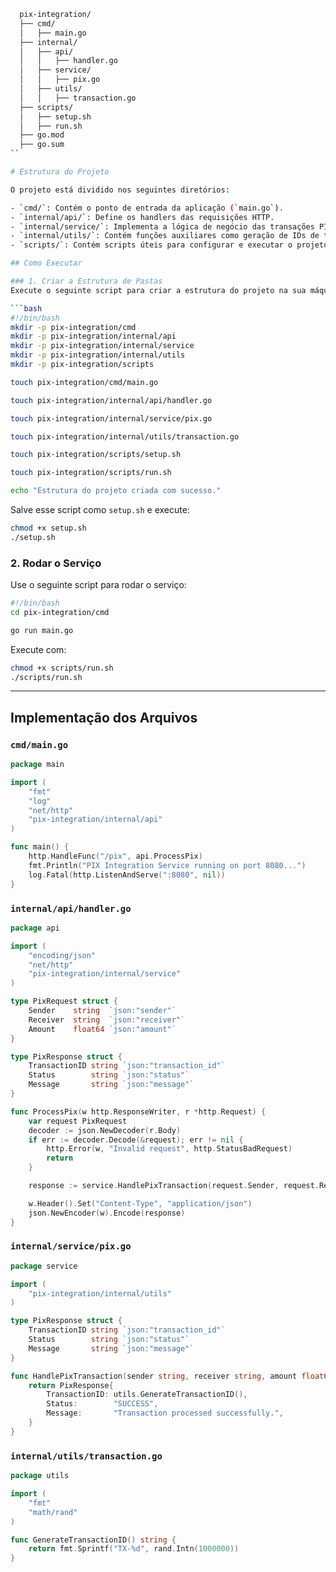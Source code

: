 
```bash
  pix-integration/
  ├── cmd/
  │   ├── main.go
  ├── internal/
  │   ├── api/
  │   │   ├── handler.go
  │   ├── service/
  │   │   ├── pix.go
  │   ├── utils/
  │   │   ├── transaction.go
  ├── scripts/
  │   ├── setup.sh
  │   ├── run.sh
  ├── go.mod
  ├── go.sum
``

# Estrutura do Projeto

O projeto está dividido nos seguintes diretórios:

- `cmd/`: Contém o ponto de entrada da aplicação (`main.go`).
- `internal/api/`: Define os handlers das requisições HTTP.
- `internal/service/`: Implementa a lógica de negócio das transações PIX.
- `internal/utils/`: Contém funções auxiliares como geração de IDs de transação.
- `scripts/`: Contém scripts úteis para configurar e executar o projeto.

## Como Executar

### 1. Criar a Estrutura de Pastas
Execute o seguinte script para criar a estrutura do projeto na sua máquina:

```bash
#!/bin/bash
mkdir -p pix-integration/cmd
mkdir -p pix-integration/internal/api
mkdir -p pix-integration/internal/service
mkdir -p pix-integration/internal/utils
mkdir -p pix-integration/scripts

touch pix-integration/cmd/main.go

touch pix-integration/internal/api/handler.go

touch pix-integration/internal/service/pix.go

touch pix-integration/internal/utils/transaction.go

touch pix-integration/scripts/setup.sh

touch pix-integration/scripts/run.sh

echo "Estrutura do projeto criada com sucesso."
```

Salve esse script como `setup.sh` e execute:

```bash
chmod +x setup.sh
./setup.sh
```

### 2. Rodar o Serviço
Use o seguinte script para rodar o serviço:

```bash
#!/bin/bash
cd pix-integration/cmd

go run main.go
```

Execute com:

```bash
chmod +x scripts/run.sh
./scripts/run.sh
```

---

## Implementação dos Arquivos

### `cmd/main.go`

```go
package main

import (
	"fmt"
	"log"
	"net/http"
	"pix-integration/internal/api"
)

func main() {
	http.HandleFunc("/pix", api.ProcessPix)
	fmt.Println("PIX Integration Service running on port 8080...")
	log.Fatal(http.ListenAndServe(":8080", nil))
}
```

### `internal/api/handler.go`

```go
package api

import (
	"encoding/json"
	"net/http"
	"pix-integration/internal/service"
)

type PixRequest struct {
	Sender    string  `json:"sender"`
	Receiver  string  `json:"receiver"`
	Amount    float64 `json:"amount"`
}

type PixResponse struct {
	TransactionID string `json:"transaction_id"`
	Status        string `json:"status"`
	Message       string `json:"message"`
}

func ProcessPix(w http.ResponseWriter, r *http.Request) {
	var request PixRequest
	decoder := json.NewDecoder(r.Body)
	if err := decoder.Decode(&request); err != nil {
		http.Error(w, "Invalid request", http.StatusBadRequest)
		return
	}

	response := service.HandlePixTransaction(request.Sender, request.Receiver, request.Amount)

	w.Header().Set("Content-Type", "application/json")
	json.NewEncoder(w).Encode(response)
}
```

### `internal/service/pix.go`

```go
package service

import (
	"pix-integration/internal/utils"
)

type PixResponse struct {
	TransactionID string `json:"transaction_id"`
	Status        string `json:"status"`
	Message       string `json:"message"`
}

func HandlePixTransaction(sender string, receiver string, amount float64) PixResponse {
	return PixResponse{
		TransactionID: utils.GenerateTransactionID(),
		Status:        "SUCCESS",
		Message:       "Transaction processed successfully.",
	}
}
```

### `internal/utils/transaction.go`

```go
package utils

import (
	"fmt"
	"math/rand"
)

func GenerateTransactionID() string {
	return fmt.Sprintf("TX-%d", rand.Intn(1000000))
}
```
